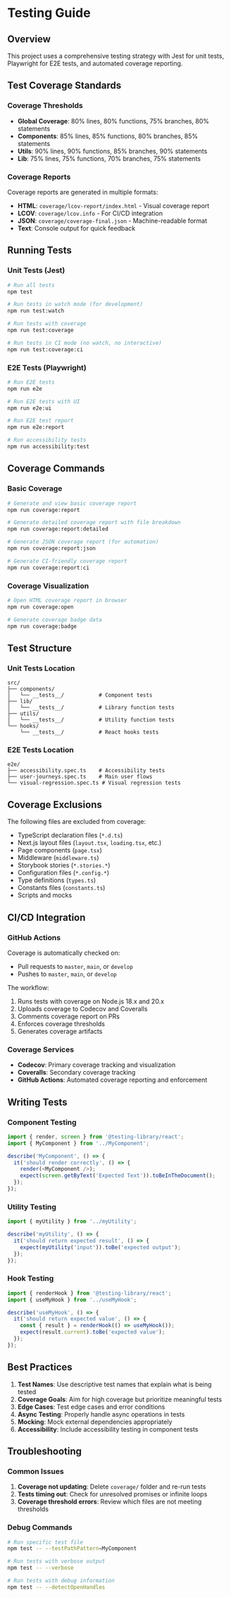 # Testing Guide

## Overview

This project uses a comprehensive testing strategy with Jest for unit tests, Playwright for E2E tests, and automated coverage reporting.

## Test Coverage Standards

### Coverage Thresholds

- **Global Coverage**: 80% lines, 80% functions, 75% branches, 80% statements
- **Components**: 85% lines, 85% functions, 80% branches, 85% statements  
- **Utils**: 90% lines, 90% functions, 85% branches, 90% statements
- **Lib**: 75% lines, 75% functions, 70% branches, 75% statements

### Coverage Reports

Coverage reports are generated in multiple formats:
- **HTML**: `coverage/lcov-report/index.html` - Visual coverage report
- **LCOV**: `coverage/lcov.info` - For CI/CD integration
- **JSON**: `coverage/coverage-final.json` - Machine-readable format
- **Text**: Console output for quick feedback

## Running Tests

### Unit Tests (Jest)

```bash
# Run all tests
npm test

# Run tests in watch mode (for development)
npm run test:watch

# Run tests with coverage
npm run test:coverage

# Run tests in CI mode (no watch, no interactive)
npm run test:coverage:ci
```

### E2E Tests (Playwright)

```bash
# Run E2E tests
npm run e2e

# Run E2E tests with UI
npm run e2e:ui

# Run E2E test report
npm run e2e:report

# Run accessibility tests
npm run accessibility:test
```

## Coverage Commands

### Basic Coverage

```bash
# Generate and view basic coverage report
npm run coverage:report

# Generate detailed coverage report with file breakdown
npm run coverage:report:detailed

# Generate JSON coverage report (for automation)
npm run coverage:report:json

# Generate CI-friendly coverage report
npm run coverage:report:ci
```

### Coverage Visualization

```bash
# Open HTML coverage report in browser
npm run coverage:open

# Generate coverage badge data
npm run coverage:badge
```

## Test Structure

### Unit Tests Location

```
src/
├── components/
│   └── __tests__/           # Component tests
├── lib/
│   └── __tests__/           # Library function tests
├── utils/
│   └── __tests__/           # Utility function tests
└── hooks/
    └── __tests__/           # React hooks tests
```

### E2E Tests Location

```
e2e/
├── accessibility.spec.ts    # Accessibility tests
├── user-journeys.spec.ts    # Main user flows
└── visual-regression.spec.ts # Visual regression tests
```

## Coverage Exclusions

The following files are excluded from coverage:

- TypeScript declaration files (`*.d.ts`)
- Next.js layout files (`layout.tsx`, `loading.tsx`, etc.)
- Page components (`page.tsx`)
- Middleware (`middleware.ts`)
- Storybook stories (`*.stories.*`)
- Configuration files (`*.config.*`)
- Type definitions (`types.ts`)
- Constants files (`constants.ts`)
- Scripts and mocks

## CI/CD Integration

### GitHub Actions

Coverage is automatically checked on:
- Pull requests to `master`, `main`, or `develop`
- Pushes to `master`, `main`, or `develop`

The workflow:
1. Runs tests with coverage on Node.js 18.x and 20.x
2. Uploads coverage to Codecov and Coveralls
3. Comments coverage report on PRs
4. Enforces coverage thresholds
5. Generates coverage artifacts

### Coverage Services

- **Codecov**: Primary coverage tracking and visualization
- **Coveralls**: Secondary coverage tracking
- **GitHub Actions**: Automated coverage reporting and enforcement

## Writing Tests

### Component Testing

```typescript
import { render, screen } from '@testing-library/react';
import { MyComponent } from '../MyComponent';

describe('MyComponent', () => {
  it('should render correctly', () => {
    render(<MyComponent />);
    expect(screen.getByText('Expected Text')).toBeInTheDocument();
  });
});
```

### Utility Testing

```typescript
import { myUtility } from '../myUtility';

describe('myUtility', () => {
  it('should return expected result', () => {
    expect(myUtility('input')).toBe('expected output');
  });
});
```

### Hook Testing

```typescript
import { renderHook } from '@testing-library/react';
import { useMyHook } from '../useMyHook';

describe('useMyHook', () => {
  it('should return expected value', () => {
    const { result } = renderHook(() => useMyHook());
    expect(result.current).toBe('expected value');
  });
});
```

## Best Practices

1. **Test Names**: Use descriptive test names that explain what is being tested
2. **Coverage Goals**: Aim for high coverage but prioritize meaningful tests
3. **Edge Cases**: Test edge cases and error conditions
4. **Async Testing**: Properly handle async operations in tests
5. **Mocking**: Mock external dependencies appropriately
6. **Accessibility**: Include accessibility testing in component tests

## Troubleshooting

### Common Issues

1. **Coverage not updating**: Delete `coverage/` folder and re-run tests
2. **Tests timing out**: Check for unresolved promises or infinite loops
3. **Coverage threshold errors**: Review which files are not meeting thresholds

### Debug Commands

```bash
# Run specific test file
npm test -- --testPathPattern=MyComponent

# Run tests with verbose output
npm test -- --verbose

# Run tests with debug information
npm test -- --detectOpenHandles
```